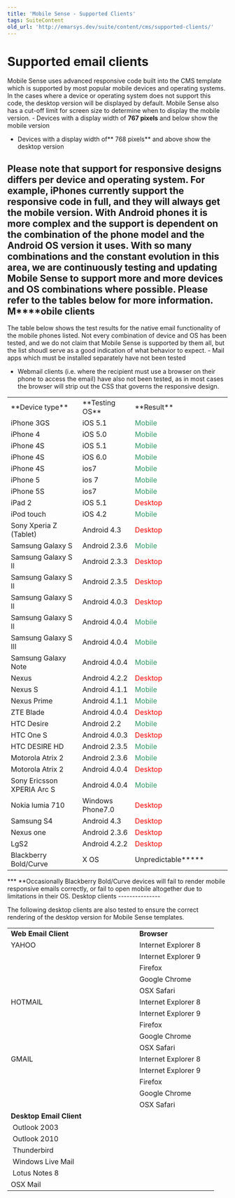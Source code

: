 ```yaml
---
title: 'Mobile Sense - Supported Clients'
tags: SuiteContent
old_url: 'http://emarsys.dev/suite/content/cms/supported-clients/'
---
```


Supported email clients
=======================

 Mobile Sense uses advanced responsive code built into the CMS template which is supported by most popular mobile devices and operating systems. In the cases where a device or operating system does not support this code, the desktop version will be displayed by default. Mobile Sense also has a cut-off limit for screen size to determine when to display the mobile version. - Devices with a display width of **767 pixels** and below show the mobile version
- Devices with a display width of** 768 pixels** and above show the desktop version
 
 Please note that support for responsive designs differs per device and operating system. For example, iPhones currently support the responsive code in full, and they will always get the mobile version. With Android phones it is more complex and the support is dependent on the combination of the phone model and the Android OS version it uses. With so many combinations and the constant evolution in this area, we are continuously testing and updating Mobile Sense to support more and more devices and OS combinations where possible. Please refer to the tables below for more information. **M****obile clients**
----------------------

 The table below shows the test results for the native email functionality of the mobile phones listed. Not every combination of device and OS has been tested, and we do not claim that Mobile Sense is supported by them all, but the list shoudl serve as a good indication of what behavior to expect. - Mail apps which must be installed separately have not been tested
- Webmail clients (i.e. where the recipient must use a browser on their phone to access the email) have also not been tested, as in most cases the browser will strip out the CSS that governs the responsive design.
 
<table><tbody><tr><td width="278">**Device type**</td> <td width="163">**Testing OS**</td> <td width="300">**Result**</td> </tr><tr><td width="278">iPhone 3GS</td> <td width="163">iOS 5.1</td> <td width="300"><span style="color: #339966;">Mobile</span></td> </tr><tr><td width="278">iPhone 4</td> <td width="163">iOS 5.0</td> <td width="300"><span style="color: #339966;">Mobile</span></td> </tr><tr><td width="278">iPhone 4S</td> <td width="163">iOS 5.1</td> <td width="300"><span style="color: #339966;">Mobile</span></td> </tr><tr><td width="278">iPhone 4S</td> <td width="163">iOS 6.0</td> <td width="300"><span style="color: #339966;">Mobile</span></td> </tr><tr><td width="278">iPhone 4S</td> <td width="163">ios7</td> <td width="300"><span style="color: #339966;">Mobile</span></td> </tr><tr><td width="278">iPhone 5</td> <td width="163">ios 7</td> <td width="300"><span style="color: #339966;">Mobile</span></td> </tr><tr><td width="278">iPhone 5S</td> <td width="163">ios7</td> <td width="300"><span style="color: #339966;">Mobile</span></td> </tr><tr><td width="278">iPad 2</td> <td width="163">iOS 5.1</td> <td width="300"><span style="color: #ff0000;">Desktop</span></td> </tr><tr><td width="278">iPod touch</td> <td width="163">iOS 4.2</td> <td width="300"><span style="color: #339966;">Mobile</span></td> </tr><tr><td width="278">Sony Xperia Z (Tablet)</td> <td width="163">Android 4.3</td> <td width="300"><span style="color: #ff0000;">Desktop</span></td> </tr><tr><td width="278">Samsung Galaxy S</td> <td width="163">Android 2.3.6</td> <td width="300"><span style="color: #339966;">Mobile</span></td> </tr><tr><td width="278">Samsung Galaxy S II</td> <td width="163">Android 2.3.3</td> <td width="300"><span style="color: #ff0000;">Desktop</span></td> </tr><tr><td width="278">Samsung Galaxy S II</td> <td width="163">Android 2.3.5</td> <td width="300"><span style="color: #ff0000;">Desktop</span></td> </tr><tr><td width="278">Samsung Galaxy S II</td> <td width="163">Android 4.0.3</td> <td width="300"><span style="color: #ff0000;">Desktop</span></td> </tr><tr><td width="278">Samsung Galaxy S II</td> <td width="163">Android 4.0.4</td> <td width="300"><span style="color: #339966;">Mobile</span></td> </tr><tr><td width="278">Samsung Galaxy S III</td> <td width="163">Android 4.0.4</td> <td width="300"><span style="color: #339966;">Mobile</span></td> </tr><tr><td width="278">Samsung Galaxy Note</td> <td width="163">Android 4.0.4</td> <td width="300"><span style="color: #339966;">Mobile</span></td> </tr><tr><td width="278">Nexus</td> <td width="163">Android 4.2.2</td> <td width="300"><span style="color: #ff0000;">Desktop</span></td> </tr><tr><td width="278">Nexus S</td> <td width="163">Android 4.1.1</td> <td width="300"><span style="color: #339966;">Mobile</span></td> </tr><tr><td width="278">Nexus Prime</td> <td width="163">Android 4.1.1</td> <td width="300"><span style="color: #339966;">Mobile</span></td> </tr><tr><td width="278">ZTE Blade</td> <td width="163">Android 4.0.4</td> <td width="300"><span style="color: #ff0000;">Desktop</span></td> </tr><tr><td width="278">HTC Desire</td> <td width="163">Android 2.2</td> <td width="300"><span style="color: #339966;">Mobile</span></td> </tr><tr><td width="278">HTC One S</td> <td width="163">Android 4.0.3</td> <td width="300"><span style="color: #ff0000;">Desktop</span></td> </tr><tr><td width="278">HTC DESIRE HD</td> <td width="163">Android 2.3.5</td> <td width="300"><span style="color: #339966;">Mobile</span></td> </tr><tr><td width="278">Motorola Atrix 2</td> <td width="163">Android 2.3.6</td> <td width="300"><span style="color: #339966;">Mobile</span></td> </tr><tr><td width="278">Motorola Atrix 2</td> <td width="163">Android 4.0.4</td> <td width="300"><span style="color: #ff0000;">Desktop</span></td> </tr><tr><td width="278">Sony Ericsson XPERIA Arc S</td> <td width="163">Android 4.0.4</td> <td width="300"><span style="color: #339966;">Mobile</span></td> </tr><tr><td width="278">Nokia lumia 710</td> <td width="163">Windows Phone7.0</td> <td width="300"><span style="color: #ff0000;">Desktop</span></td> </tr><tr><td width="278">Samsung S4</td> <td width="163">Android 4.3</td> <td width="300"><span style="color: #ff0000;">Desktop</span></td> </tr><tr><td width="278">Nexus one</td> <td width="163">Android 2.3.6</td> <td width="300"><span style="color: #ff0000;">Desktop</span></td> </tr><tr><td width="278">LgS2</td> <td width="163">Android 4.2.2</td> <td width="300"><span style="color: #ff0000;">Desktop</span></td> </tr><tr><td width="278">Blackberry Bold/Curve</td> <td width="163">X OS</td> <td width="300">Unpredictable*****</td> </tr></tbody></table>*** **Occasionally Blackberry Bold/Curve devices will fail to render mobile responsive emails correctly, or fail to open mobile altogether due to limitations in their OS. Desktop clients
---------------

 The following desktop clients are also tested to ensure the correct rendering of the desktop version for Mobile Sense templates. <table><tbody><tr><td width="278">**Web Email Client**</td> <td width="163">**Browser**</td> </tr><tr><td width="278">YAHOO</td> <td width="163">Internet Explorer 8</td> </tr><tr><td width="278"></td> <td width="163">Internet Explorer 9</td> </tr><tr><td width="278"></td> <td width="163">Firefox</td> </tr><tr><td width="278"></td> <td width="163">Google Chrome</td> </tr><tr><td width="278"></td> <td width="163">OSX Safari</td> </tr><tr><td width="278">HOTMAIL</td> <td width="163">Internet Explorer 8</td> </tr><tr><td width="278"></td> <td width="163">Internet Explorer 9</td> </tr><tr><td width="278"></td> <td width="163">Firefox</td> </tr><tr><td width="278"></td> <td width="163">Google Chrome</td> </tr><tr><td width="278"></td> <td width="163">OSX Safari</td> </tr><tr><td width="278">GMAIL</td> <td width="163">Internet Explorer 8</td> </tr><tr><td width="278"></td> <td width="163">Internet Explorer 9</td> </tr><tr><td width="278"></td> <td width="163">Firefox</td> </tr><tr><td width="278"></td> <td width="163">Google Chrome</td> </tr><tr><td width="278"></td> <td width="163">OSX Safari</td> </tr><tr><td width="278">**Desktop Email Client**</td> <td width="163"></td> </tr><tr><td width="278"> Outlook 2003</td> <td width="163"></td> </tr><tr><td width="278"> Outlook 2010</td> <td width="163"></td> </tr><tr><td width="278"> Thunderbird</td> <td width="163"></td> </tr><tr><td width="278"> Windows Live Mail</td> <td width="163"></td> </tr><tr><td width="278"> Lotus Notes 8</td> <td width="163"></td> </tr><tr><td width="278">OSX Mail</td> <td width="163"></td></tr></tbody></table>